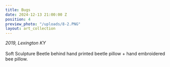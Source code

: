 ```yaml
---
title: Bugs
date: 2024-12-13 21:00:00 Z
position: 4
preview_photo: "/uploads/8-2.PNG"
layout: art_collection
---
```


*2019, Lexington KY* <br>
<br>
Soft Sculpture Beetle behind hand printed beetle pillow + hand embroidered bee pillow. 